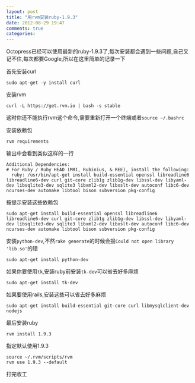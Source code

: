 ```yaml
---
layout: post
title: "用rvm安装ruby-1.9.3"
date: 2012-08-29 19:47
comments: true
categories:
---
```


Octopress已经可以使用最新的ruby-1.9.3了,每次安装都会遇到一些问题,自己又记不住,每次都要Google,所以在这里简单的记录一下

首先安装curl

```
sudo apt-get -y install curl
```

安装rvm

```
curl -L https://get.rvm.io | bash -s stable
```

这时你还不能执行rvm这个命令,需要重新打开一个终端或者`source ~/.bashrc`

安装依赖包

```
rvm requirements
```

输出中会看到类似这样的一行

```
Additional Dependencies:
# For Ruby / Ruby HEAD (MRI, Rubinius, & REE), install the following:
  ruby: /usr/bin/apt-get install build-essential openssl libreadline6 libreadline6-dev curl git-core zlib1g zlib1g-dev libssl-dev libyaml-dev libsqlite3-dev sqlite3 libxml2-dev libxslt-dev autoconf libc6-dev ncurses-dev automake libtool bison subversion pkg-config
```

按提示安装这些依赖包

```
sudo apt-get install build-essential openssl libreadline6 libreadline6-dev curl git-core zlib1g zlib1g-dev libssl-dev libyaml-dev libsqlite3-dev sqlite3 libxml2-dev libxslt-dev autoconf libc6-dev ncurses-dev automake libtool bison subversion pkg-config
```

安装`python-dev`,不然`rake generate`的时候会报`Could not open library 'lib.so'`的错

```
sudo apt-get install python-dev
```

如果你要使用`tk`,安装ruby前安装`tk-dev`可以省去好多麻烦

```
sudo apt-get install tk-dev
```

如果要使用rails,安装这些可以省去好多麻烦

```
sudo apt-get install build-essential git-core curl libmysqlclient-dev nodejs
```

最后安装ruby

```
rvm install 1.9.3
```

指定默认使用1.9.3

```
source ~/.rvm/scripts/rvm
rvm use 1.9.3 --default
```

打完收工

